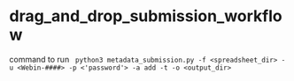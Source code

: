 # drag_and_drop_submission_workflow
command to run 
` python3 metadata_submission.py -f <spreadsheet_dir> -u <Webin-####> -p <'password'> -a add -t -o <output_dir>`

